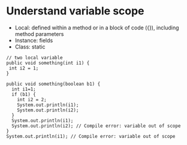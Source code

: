 # Understand variable scope


* Local: defined within a method or in a block of code ({}), including method parameters
* Instance: fields
* Class: static

```
// two local variable
public void something(int i1) { 
 int i2 = 1; 
}

public void something(boolean b1) {
  int i1=1;
  if (b1) {
    int i2 = 2;
    System.out.println(i1);
    System.out.println(i2); 
  }
  System.out.println(i1);
  System.out.println(i2); // Compile error: variable out of scope
}
System.out.println(i1); // Compile error: variable out of scope
```

